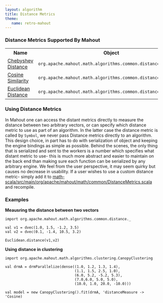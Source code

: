 ```yaml
---
layout: algorithm
title: Distance Metrics
theme:
   name: retro-mahout
---
```


### Distance Metrics Supported By Mahout

<div class="table-striped">
  <table class="table">
    <tr>
        <th>Name</th>
        <th>Object</th>
        <th>Symbol</th>
    </tr>
    <tr>
        <td><a href="https://en.wikipedia.org/wiki/Chebyshev_distance">Chebyshev Distance</a></td>
        <td><code>org.apache.mahout.math.algorithms.common.distance.Chebyshev</code></td>
        <td><code>'Chebyshev</code></td>
    </tr>
    <tr>
        <td><a href="https://en.wikipedia.org/wiki/Cosine_similarity">Cosine Similarity</a></td>
        <td><code>org.apache.mahout.math.algorithms.common.distance.Cosine</code></td>
        <td><code>'Cosine</code></td>
    </tr>
    <tr>
        <td><a href="https://en.wikipedia.org/wiki/Euclidean_distance">Euclidean Distance</a></td>
        <td><code>org.apache.mahout.math.algorithms.common.distance.Euclidean</code></td>
        <td><code>'Euclidean</code></td>
     </tr>
    </table>
</div>


<!--
A beginner JIRA to port the rest of these
[Euclidean](https://en.wikipedia.org/wiki/Euclidean_distance)

[Mahalanobis](https://en.wikipedia.org/wiki/Mahalanobis_distance)

[Manhattan](https://en.wiktionary.org/wiki/Manhattan_distance)

[Minkowski](https://en.wikipedia.org/wiki/Minkowski_distance)

[Squared Euclidian](https://en.wikipedia.org/wiki/Euclidean_distance#Squared_Euclidean_distance)

[Tanimoto](https://en.wikipedia.org/wiki/Jaccard_index#Tanimoto_similarity_and_distance)

Weighted Euclidean

Weighted Manhattan-->

### Using Distance Metrics

In Mahout one can access the distant metrics directly to measure the distance between two arbitrary vectors, or 
can specify which distance metric to use as part of an algorithm. In the latter case the distance metric is called 
by `Symbol`, we never pass Distance metrics directly to an algorithm.  This design choice, in part has to do with 
serialization of object and keeping the engine bindings as simple as possible.  Behind the scenes, the only thing 
that is serialized and sent to the workers is a number which specifies what distant metric to use- this is much more
abstract and easier to maintain on the back end than making sure each function can be serialized by any arbitrary engine.
We feel from the user perspective, it may seem quirky but causes no decrease in usability.  If a user wishes to use a 
custom distance metric- simply add it to [math-scala/src/main/org/apache/mahout/math/common/DistanceMetrics.scala](https://github.com/apache/mahout/blob/master/math-scala/src/main/scala/org/apache/mahout/math/algorithms/common/DistanceMetrics.scala)
and recompile. 

### Examples

**Meausring the distance between two vectors**

    import org.apache.mahout.math.algorithms.common.distance._
    
    val v1 = dvec(1.0, 1.5, -1.2, 3.5)
    val v2 = dvec(0.1, -1.4, 10.5, 3.2)
    
    Euclidean.distance(v1,v2)

**Using distance in clustering**

    import org.apache.mahout.math.algorithms.clustering.CanopyClustering

    val drmA = drmParallelize(dense((1.0, 1.2, 1.3, 1.4), 
                                    (1.1, 1.5, 2.5, 1.0), 
                                    (6.0, 5.2, -5.2, 5.3), 
                                    (7.0,6.0, 5.0, 5.0), 
                                    (10.0, 1.0, 20.0, -10.0)))
                                    
    val model = new CanopyClustering().fit(drmA, 'distanceMeasure -> 'Cosine)
